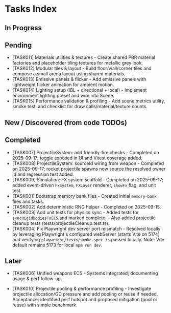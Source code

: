# Tasks Index


## In Progress



## Pending

- [TASK011] Materials utilities & textures - Create shared PBR material factories and placeholder tiling textures for metallic grey look.
- [TASK012] Modular tiles & layout - Build floor/wall/corner tiles and compose a small arena layout using shared materials.
- [TASK013] Emissive panels & flicker - Add emissive panels with lightweight flicker animation for ambient motion.
- [TASK014] Lighting setup (IBL + directional + local) - Implement environment lighting preset and wire into Scene.
- [TASK015] Performance validation & profiling - Add scene metrics utility, smoke test, and checklist for draw calls/material/texture counts.



## New / Discovered (from code TODOs)

## Completed

- [TASK007] ProjectileSystem: add friendly-fire checks - Completed on 2025-09-17; toggle exposed in UI and Vitest coverage added.
- [TASK008] ProjectileSystem: sourceId wiring from weapon - Completed on 2025-09-17; rocket projectile spawns now source the resolved owner id and regression test added.
- [TASK009] Simulation: FX system scaffold - Completed on 2025-09-17; added event-driven `FxSystem`, `FXLayer` renderer, `showFx` flag, and unit test.
- [TASK001] Bootstrap memory bank files - Created initial `memory-bank` files and tasks.
- [TASK002] Add deterministic RNG helper - Completed on 2025-09-15.
- [TASK003] Add unit tests for physics sync - Added tests for `syncRigidBodiesToECS` and marked complete.
        - Also added projectile cleanup tests (tests/projectileCleanup.test.ts).
- [TASK004] Fix Playwright dev server port mismatch - Resolved locally by leveraging Playwright's configured webServer (starts Vite on 5174) and verifying `playwright/tests/smoke.spec.ts` passed locally. Note: Vite default remains 5173 for local `npm run dev`.

## Later

- [TASK006] Unified weapons ECS - Systems integrated; documenting usage & perf follow-up.

- [TASK010] Projectile pooling & performance profiling - Investigate projectile allocation/GC pressure and add pooling or reuse if needed. Acceptance: identified perf hotspot and proposed mitigation (pool or reuse) with simple benchmark.